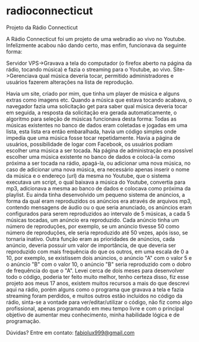 # radioconnecticut
Projeto da Rádio Connecticut

A Rádio Connecticut foi um projeto de uma webradio ao vivo no Youtube.
Infelizmente acabou não dando certo, mas enfim, funcionava da seguinte forma:

Servidor VPS->Gravava a tela do computador (o firefox aberto na página da rádio, tocando música) e fazia o streaming para o Youtube, ao vivo.
Site->Gerenciava qual música deveria tocar, permitido administradores e usuários fazerem alterações na lista de reprodução.

Havia um site, criado por mim, que tinha um player de música e alguns extras como imagens etc.
Quando a música que estava tocando acabava, o navegador fazia uma solicitação get para saber qual música deveria tocar em seguida, a resposta da solicitação era gerada automaticamente, o algoritmo para seleção de músicas funcionava desta forma: Todas as músicas existentes no banco de dados eram coletadas e jogadas em uma lista, esta lista era então embaralhada, havia um código simples onde impedia que uma música fosse tocar repetidamente.
Havia a página de usuários, possibilidade de logar com Facebook, os usuários podiam escolher uma música a ser tocada.
Na página de administração era possível escolher uma música existente no banco de dados e colocá-la como próxima a ser tocada na rádio, apagá-la, ou adicionar uma nova música, no caso de adicionar uma nova música, era necessário apenas inserir o nome da música e o endereço (url) da mesma no Youtube, que o sistema executava um script, o qual baixava a música do Youtube, convertia para mp3, adicionava a mesma ao banco de dados e colocava como próxima da playlist.
Eu ainda tinha desenvolvido um pequeno sistema de anúncios, a forma da qual eram reproduzidos os anúncios era através de arquivos mp3, contendo mensagens de áudio ou o que seria anunciado, os anúncios eram configurados para serem reproduzidos ao intervalo de 5 músicas, a cada 5 músicas tocadas, um anúncio era reproduzido. Cada anúncio tinha um número de reproduções, por exemplo, se um anúncio tivesse 50 como número de reproduções, ele seria reproduzido até 50 vezes, após isso, se tornaria inativo. Outra função eram as prioridades de anúncios, cada anúncio, deveria possuir um valor de importância, de que deveria ser reproduzido com mais frequência do que os outros, em uma escala de 0 a 10, por exemplo, se existissem dois anúncios, o anúncio "A" com o valor 5 e o anúncio "B" com o valor 10, o anúncio "B" seria reproduzido com o dobro de frequência do que o "A".
Levei cerca de dois meses para desenvolver todo o código, poderia ter feito muito melhor, tenho certeza disso, fiz esse projeto aos meus 17 anos, existem muitos recursos a mais do que descrevi aqui na rádio, porém alguns como o programa que gravava a tela e fazia streaming foram perdidos, e muitos outros estão incluídos no código da rádio, sinta-se a vontade para ver/editar/utilizar o código, não fiz como algo profissional, apenas programando em meu tempo livre e com o principal objetivo de aumentar meu conhecimento, minha habilidade lógica e de programação.

Dúvidas? Entre em contato: fabiolux999@gmail.com
